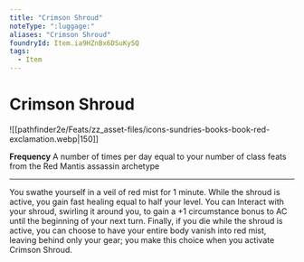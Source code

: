 ```yaml
---
title: "Crimson Shroud"
noteType: ":luggage:"
aliases: "Crimson Shroud"
foundryId: Item.ia9HZnBx6DSuKySQ
tags:
  - Item
---
```


# Crimson Shroud
![[pathfinder2e/Feats/zz_asset-files/icons-sundries-books-book-red-exclamation.webp|150]]

**Frequency** A number of times per day equal to your number of class feats from the Red Mantis assassin archetype

* * *

You swathe yourself in a veil of red mist for 1 minute. While the shroud is active, you gain fast healing equal to half your level. You can Interact with your shroud, swirling it around you, to gain a +1 circumstance bonus to AC until the beginning of your next turn. Finally, if you die while the shroud is active, you can choose to have your entire body vanish into red mist, leaving behind only your gear; you make this choice when you activate Crimson Shroud.
